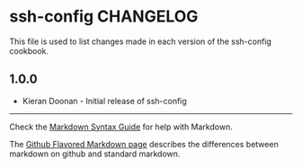 ssh-config CHANGELOG
====================

This file is used to list changes made in each version of the ssh-config cookbook.

1.0.0
-----
- Kieran Doonan - Initial release of ssh-config

- - -
Check the [Markdown Syntax Guide](http://daringfireball.net/projects/markdown/syntax) for help with Markdown.

The [Github Flavored Markdown page](http://github.github.com/github-flavored-markdown/) describes the differences between markdown on github and standard markdown.
